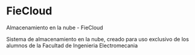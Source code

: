 # FieCloud
Almacenamiento en la nube - FieCloud

Sistema de almacenamiento en la nube, creado para uso exclusivo de los alumnos de la Facultad de Ingenieria Electromecania
